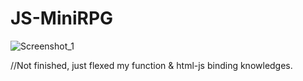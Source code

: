 # JS-MiniRPG

![Screenshot_1](https://user-images.githubusercontent.com/24496846/206853962-fd0cdc67-60ef-4962-963c-91efed674e7d.png)

//Not finished, just flexed my function & html-js binding knowledges.
